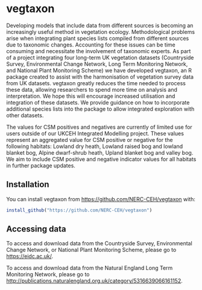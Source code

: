 
<!-- README.md is generated from README.Rmd. Please edit that file -->

# vegtaxon

<!-- badges: start -->

<!-- badges: end -->

Developing models that include data from different sources is becoming
an increasingly useful method in vegetation ecology. Methodological
problems arise when integrating plant species lists compiled from
different sources due to taxonomic changes. Accounting for these issues
can be time consuming and necessitate the involvement of taxonomic
experts. As part of a project integrating four long-term UK vegetation
datasets (Countryside Survey, Environmental Change Network, Long Term
Monitoring Network, and National Plant Monitoring Scheme) we have
developed vegtaxon, an R package created to assist with the
harmonisation of vegetation survey data from UK datasets. vegtaxon
greatly reduces the time needed to process these data, allowing
researchers to spend more time on analysis and interpretation. We hope
this will encourage increased utilisation and integration of these
datasets. We provide guidance on how to incorporate additional species
lists into the package to allow integrated exploration with other
datasets.

The values for CSM positives and negatives are currently of limited use
for users outside of our UKCEH Integrated Modelling project. These
values represent an aggregated value for CSM positive or negative for
the following habitats: Lowland dry heath, Lowland raised bog and
lowland blanket bog, Alpine dwarf-shrub heath, Upland blanket bog and
valley bog. We aim to include CSM positive and negative indicator values
for all habitats in further package updates.

## Installation

You can install vegtaxon from <https://github.com/NERC-CEH/vegtaxon>
with:

``` r
install_github("https://github.com/NERC-CEH/vegtaxon")
```

## Accessing data

To access and download data from the Countryside Survey, Environmental
Change Network, or National Plant Monitoring Scheme, please go to
<https://eidc.ac.uk/>.

To access and download data from the Natural England Long Term
Monitoring Network, please go to
<http://publications.naturalengland.org.uk/category/5316639066161152>.
